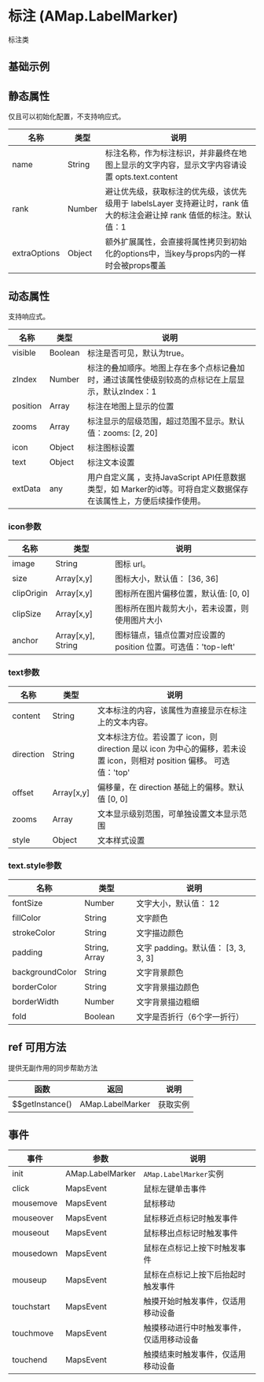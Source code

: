 # 标注 (AMap.LabelMarker)
标注类

## 基础示例

<vuep template="#example"></vuep>

<script v-pre type="text/x-template" id="example">

  <template>
    <div class="amap-page-container">
      <el-amap  :zoom="zoom" :center="center" class="amap-demo">
        <el-amap-layer-labels>
          <el-amap-label-marker :visible="labelOptions.visible" :position="labelOptions.position" :text="labelOptions.text" :icon="labelOptions.icon" @click="clickMarker"></el-amap-label-marker>
        </el-amap-layer-labels>
      </el-amap>
      <div class="toolbar">
        <button type="button" name="button" @click="toggleVisible">{{labelOptions.visible ? '隐藏标注' : '显示标注'}}</button>
        <button type="button" name="button" @click="changePosition">改变标注位置</button>
      </div>
    </div>
  </template>

  <style>
    .amap-demo {
      height: 300px;
    }
  </style>

  <script>
    module.exports = {
      name: 'amap-page',
      data() {
        return {
          zoom: 14,
          center: [121.5273285, 31.21515044],
          labelOptions: {
            visible: true,
            position: [121.5495395, 31.21515044],
            text: {
              content: '测试content',
              direction: 'right',
              style: {
                  fontSize: 15,
                  fillColor: '#fff',
                  strokeColor: 'rgba(255,0,0,0.5)',
                  strokeWidth: 2,
                  padding: [3, 10],
                  backgroundColor: 'yellow',
                  borderColor: '#ccc',
                  borderWidth: 3,
              }
            },
            icon: {
              image: 'https://a.amap.com/jsapi_demos/static/images/poi-marker.png',
              anchor: 'bottom-center',
              size: [25, 34],
              clipOrigin: [459, 92],
              clipSize: [50, 68]
            }
          }
        };
      },
      methods: {
        changePosition() {
          let position = this.labelOptions.position;
          this.labelOptions.position = [position[0] + 0.002, position[1] - 0.002];
        },
        toggleVisible() {
          this.labelOptions.visible = !this.labelOptions.visible;
        },
        clickMarker(){
          alert('点击了标号')
        },
      }
    };
  </script>

</script>


## 静态属性
仅且可以初始化配置，不支持响应式。

名称 | 类型 | 说明
---|---|---|
name  | String | 标注名称，作为标注标识，并非最终在地图上显示的文字内容，显示文字内容请设置 opts.text.content
rank  | Number | 避让优先级，获取标注的优先级，该优先级用于 labelsLayer 支持避让时，rank 值大的标注会避让掉 rank 值低的标注。默认值：1
extraOptions | Object | 额外扩展属性，会直接将属性拷贝到初始化的options中，当key与props内的一样时会被props覆盖

## 动态属性
支持响应式。

名称 | 类型 | 说明
---|---|---|
visible | Boolean | 标注是否可见，默认为true。
zIndex | Number | 标注的叠加顺序。地图上存在多个点标记叠加时，通过该属性使级别较高的点标记在上层显示，默认zIndex：1
position | Array | 标注在地图上显示的位置
zooms | Array | 标注显示的层级范围，超过范围不显示。默认值：zooms: [2, 20]
icon | Object | 标注图标设置
text  | Object | 标注文本设置
extData | any | 用户自定义属 ，支持JavaScript API任意数据类型，如 Marker的id等。可将自定义数据保存在该属性上，方便后续操作使用。

### icon参数
名称 | 类型 | 说明
---|---|---|
image | String | 图标 url。
size | Array[x,y] | 图标大小，默认值： [36, 36]
clipOrigin | Array[x,y] | 图标所在图片偏移位置，默认值: [0, 0]
clipSize | Array[x,y] | 图标所在图片裁剪大小，若未设置，则使用图片大小
anchor | Array[x,y], String | 图标锚点，锚点位置对应设置的 position 位置。可选值：'top-left'| 'top-center'|'top-right'|'middle-left'|'center'| 'middle-right'| 'bottom-left'| 'bottom-center'| 'bottom-right' 。默认值：'top-left'。

### text参数
名称 | 类型 | 说明
---|---|---|
content | String | 文本标注的内容，该属性为直接显示在标注上的文本内容。
direction | String | 文本标注方位。若设置了 icon，则 direction 是以 icon 为中心的偏移，若未设置 icon，则相对 position 偏移。 可选值：'top'|'right'|'bottom'|'left'|'center'。默认值: right
offset | Array[x,y] | 偏移量，在 direction 基础上的偏移。默认值 [0, 0]
zooms | Array | 文本显示级别范围，可单独设置文本显示范围
style | Object | 文本样式设置

### text.style参数
名称 | 类型 | 说明
---|---|---|
fontSize | Number | 文字大小，默认值： 12
fillColor | String | 文字颜色
strokeColor | String | 文字描边颜色
padding | String, Array | 文字 padding。默认值： [3, 3, 3, 3]
backgroundColor | String | 文字背景颜色
borderColor | String | 文字背景描边颜色
borderWidth | Number | 文字背景描边粗细
fold | Boolean | 文字是否折行（6个字一折行）


## ref 可用方法
提供无副作用的同步帮助方法

函数 | 返回 | 说明
---|---|---|
$$getInstance() | AMap.LabelMarker | 获取实例

## 事件

事件 | 参数 | 说明
---|---|---|
init | AMap.LabelMarker | `AMap.LabelMarker`实例
click | MapsEvent | 鼠标左键单击事件
mousemove | MapsEvent | 鼠标移动
mouseover | MapsEvent | 鼠标移近点标记时触发事件
mouseout | MapsEvent | 鼠标移出点标记时触发事件
mousedown | MapsEvent | 鼠标在点标记上按下时触发事件
mouseup | MapsEvent | 鼠标在点标记上按下后抬起时触发事件
touchstart | MapsEvent | 触摸开始时触发事件，仅适用移动设备
touchmove | MapsEvent | 触摸移动进行中时触发事件，仅适用移动设备
touchend | MapsEvent | 触摸结束时触发事件，仅适用移动设备
